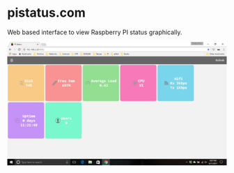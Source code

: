 # pistatus.com
Web based interface to view Raspberry PI status graphically.

![Alt text](/snapshot/Home.png?raw=true "Home Page")
